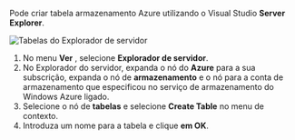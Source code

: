 Pode criar tabela armazenamento Azure utilizando o Visual Studio **Server Explorer**.

![Tabelas do Explorador de servidor][Image1]

1. No menu **Ver** , selecione **Explorador de servidor**.
2. No Explorador do servidor, expanda o nó do **Azure** para a sua subscrição, expanda o nó de **armazenamento** e o nó para a conta de armazenamento que especificou no serviço de armazenamento do Windows Azure ligado.
3. Selecione o nó de **tabelas** e selecione **Create Table** no menu de contexto.
4. Introduza um nome para a tabela e clique **em OK**.   




[Image1]: ./media/vs-storage-getting-started-tables-include/vs-storage-create-tables-in-Server-Explorer.png